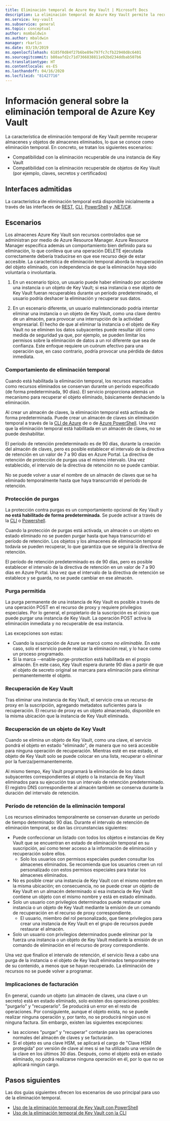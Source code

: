 ```yaml
---
title: Eliminación temporal de Azure Key Vault | Microsoft Docs
description: La eliminación temporal de Azure Key Vault permite la recuperación de almacenes de claves y objetos de almacenes de claves eliminados, como claves, secretos y certificados.
ms.service: key-vault
ms.subservice: general
ms.topic: conceptual
author: msmbaldwin
ms.author: mbaldwin
manager: rkarlin
ms.date: 03/19/2019
ms.openlocfilehash: 6185f0d84f27b6be89e797fc7cfb22940d8c6401
ms.sourcegitcommit: b80aafd2c71d7366838811e92bd234ddbab507b6
ms.translationtype: HT
ms.contentlocale: es-ES
ms.lasthandoff: 04/16/2020
ms.locfileid: "81427716"
---
```

# <a name="azure-key-vault-soft-delete-overview"></a>Información general sobre la eliminación temporal de Azure Key Vault

La característica de eliminación temporal de Key Vault permite recuperar almacenes y objetos de almacenes eliminados, lo que se conoce como eliminación temporal. En concreto, se tratan los siguientes escenarios:

- Compatibilidad con la eliminación recuperable de una instancia de Key Vault
- Compatibilidad con la eliminación recuperable de objetos de Key Vault (por ejemplo, claves, secretos y certificados)

## <a name="supporting-interfaces"></a>Interfaces admitidas

La característica de eliminación temporal está disponible inicialmente a través de las interfaces de [REST](/rest/api/keyvault/), [CLI](soft-delete-cli.md), [PowerShell](soft-delete-powershell.md) y [.NET/C#](/dotnet/api/microsoft.azure.keyvault?view=azure-dotnet).

## <a name="scenarios"></a>Escenarios

Los almacenes Azure Key Vault son recursos controlados que se administran por medio de Azure Resource Manager. Azure Resource Manager especifica además un comportamiento bien definido para su eliminación, lo que conlleva que una operación DELETE ejecutada correctamente debería traducirse en que ese recurso deje de estar accesible. La característica de eliminación temporal aborda la recuperación del objeto eliminado, con independencia de que la eliminación haya sido voluntaria o involuntaria.

1. En un escenario típico, un usuario puede haber eliminado por accidente una instancia o un objeto de Key Vault; si esa instancia o ese objeto de Key Vault fueran recuperables durante un período predeterminado, el usuario podría deshacer la eliminación y recuperar sus datos.

2. En un escenario diferente, un usuario malintencionado podría intentar eliminar una instancia o un objeto de Key Vault, como una clave dentro de un almacén, para provocar una interrupción de la actividad empresarial. El hecho de que al eliminar la instancia o el objeto de Key Vault no se eliminen los datos subyacentes puede resultar útil como medida de seguridad ya que, por ejemplo, se pueden limitar los permisos sobre la eliminación de datos a un rol diferente que sea de confianza. Este enfoque requiere un cuórum efectivo para una operación que, en caso contrario, podría provocar una pérdida de datos inmediata.

### <a name="soft-delete-behavior"></a>Comportamiento de eliminación temporal

Cuando está habilitada la eliminación temporal, los recursos marcados como recursos eliminados se conservan durante un período especificado (de forma predeterminada, 90 días). El servicio proporciona además un mecanismo para recuperar el objeto eliminado, básicamente deshaciendo la eliminación.

Al crear un almacén de claves, la eliminación temporal está activada de forma predeterminada. Puede crear un almacén de claves sin eliminación temporal a través de la [CLI de Azure](soft-delete-cli.md) de o de [Azure PowerShell](soft-delete-powershell.md). Una vez que la eliminación temporal está habilitada en un almacén de claves, no se puede deshabilitar.

El período de retención predeterminado es de 90 días, durante la creación del almacén de claves, pero es posible establecer el intervalo de la directiva de retención en un valor de 7 a 90 días en Azure Portal. La directiva de retención de protección de purgas usa el mismo intervalo. Una vez establecido, el intervalo de la directiva de retención no se puede cambiar.

No se puede volver a usar el nombre de un almacén de claves que se ha eliminado temporalmente hasta que haya transcurrido el período de retención.

### <a name="purge-protection"></a>Protección de purgas 

La protección contra purgas es un comportamiento opcional de Key Vault y **no está habilitado de forma predeterminada**. Se puede activar a través de la [CLI](soft-delete-cli.md#enabling-purge-protection) o [Powershell](soft-delete-powershell.md#enabling-purge-protection).

Cuando la protección de purgas está activada, un almacén o un objeto en estado eliminado no se pueden purgar hasta que haya transcurrido el período de retención. Los objetos y los almacenes de eliminación temporal todavía se pueden recuperar, lo que garantiza que se seguirá la directiva de retención. 

El período de retención predeterminado es de 90 días, pero es posible establecer el intervalo de la directiva de retención en un valor de 7 a 90 días en Azure Portal. Una vez que el intervalo de la directiva de retención se establece y se guarda, no se puede cambiar en ese almacén. 

### <a name="permitted-purge"></a>Purga permitida

La purga permanente de una instancia de Key Vault es posible a través de una operación POST en el recurso de proxy y requiere privilegios especiales. Por lo general, el propietario de la suscripción es el único que puede purgar una instancia de Key Vault. La operación POST activa la eliminación inmediata y no recuperable de esa instancia. 

Las excepciones son estas:
- Cuando la suscripción de Azure se marcó como *no eliminable*. En este caso, solo el servicio puede realizar la eliminación real, y lo hace como un proceso programado. 
- Si la marca --enable-purge-protection está habilitada en el propio almacén. En este caso, Key Vault espera durante 90 días a partir de que el objeto de secreto original se marcara para eliminación para eliminar permanentemente el objeto.

### <a name="key-vault-recovery"></a>Recuperación de Key Vault

Tras eliminar una instancia de Key Vault, el servicio crea un recurso de proxy en la suscripción, agregando metadatos suficientes para la recuperación. El recurso de proxy es un objeto almacenado, disponible en la misma ubicación que la instancia de Key Vault eliminada. 

### <a name="key-vault-object-recovery"></a>Recuperación de un objeto de Key Vault

Cuando se elimina un objeto de Key Vault, como una clave, el servicio pondrá el objeto en estado "eliminado", de manera que no será accesible para ninguna operación de recuperación. Mientras esté en ese estado, el objeto de Key Vault solo se puede colocar en una lista, recuperar o eliminar por la fuerza/permanentemente. 

Al mismo tiempo, Key Vault programará la eliminación de los datos subyacentes correspondientes al objeto o la instancia de Key Vault eliminados para su ejecución tras un intervalo de retención predeterminado. El registro DNS correspondiente al almacén también se conserva durante la duración del intervalo de retención.

### <a name="soft-delete-retention-period"></a>Período de retención de la eliminación temporal

Los recursos eliminados temporalmente se conservan durante un período de tiempo determinado: 90 días. Durante el intervalo de retención de eliminación temporal, se dan las circunstancias siguientes:

- Puede confeccionar un listado con todos los objetos e instancias de Key Vault que se encuentran en estado de eliminación temporal en su suscripción, así como tener acceso a la información de eliminación y recuperación sobre ellos.
    - Solo los usuarios con permisos especiales pueden consultar los almacenes eliminados. Se recomienda que los usuarios creen un rol personalizado con estos permisos especiales para tratar los almacenes eliminados.
- No es posible crear una instancia de Key Vault con el mismo nombre en la misma ubicación; en consecuencia, no se puede crear un objeto de Key Vault en un almacén determinado si esa instancia de Key Vault contiene un objeto con el mismo nombre y está en estado eliminado. 
- Solo un usuario con privilegios determinados puede restaurar una instancia o un objeto de Key Vault mediante la emisión de un comando de recuperación en el recurso de proxy correspondiente.
    - El usuario, miembro del rol personalizado, que tiene privilegios para crear una instancia de Key Vault en el grupo de recursos puede restaurar el almacén.
- Solo un usuario con privilegios determinados puede eliminar por la fuerza una instancia o un objeto de Key Vault mediante la emisión de un comando de eliminación en el recurso de proxy correspondiente.

Una vez que finalice el intervalo de retención, el servicio lleva a cabo una purga de la instancia o el objeto de Key Vault eliminados temporalmente y de su contenido, a menos que se hayan recuperado. La eliminación de recursos no se puede volver a programar.

### <a name="billing-implications"></a>Implicaciones de facturación

En general, cuando un objeto (un almacén de claves, una clave o un secreto) está en estado eliminado, solo existen dos operaciones posibles: "purgarlo" y "recuperarlo". Se producirá un error en el resto de operaciones. Por consiguiente, aunque el objeto exista, no se puede realizar ninguna operación y, por tanto, no se producirá ningún uso ni ninguna factura. Sin embargo, existen las siguientes excepciones:

- las acciones "purgar" y "recuperar" contarán para las operaciones normales del almacén de claves y se facturarán.
- Si el objeto es una clave HSM, se aplicará el cargo de "Clave HSM protegida" por versión de clave al mes si se ha utilizado una versión de la clave en los últimos 30 días. Después, como el objeto está en estado eliminado, no podrá realizarse ninguna operación en él, por lo que no se aplicará ningún cargo.

## <a name="next-steps"></a>Pasos siguientes

Las dos guías siguientes ofrecen los escenarios de uso principal para uso de la eliminación temporal.

- [Uso de la eliminación temporal de Key Vault con PowerShell](soft-delete-powershell.md) 
- [Uso de la eliminación temporal de Key Vault con la CLI](soft-delete-cli.md)

